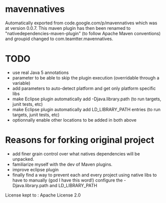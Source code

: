 # mavennatives

Automatically exported from code.google.com/p/mavennatives which was at version 0.0.7.
This maven plugin has then been renamed to "nativedependencies-maven-plugin" (to follow Apache Maven conventions) and groupid changed to com.teamtter.mavennatives.

# TODO


* use real Java 5 annotations
* parameter to be able to skip the plugin execution (overridable through a variable)
* add parameters to auto-detect platform and get only platform specific libs
* make Eclipse plugin automatically add -Djava.library.path (to run targets, junit tests, etc)
* make Eclipse plugin automatically add LD_LIBRARY_PATH entries (to run targets, junit tests, etc)
* optionnally enable other locations to be added in both above

# Reasons for forking original project

* add finer grain control over what natives dependencies will be unpacked.
* familiarize myself with the dev of Maven plugins.
* improve eclipse plugin
* finally find a way to prevent each and every project using native libs to have to manually (god I have this word!) configure the -Djava.library.path and LD_LIBRARY_PATH

License kept to : Apache License 2.0 
